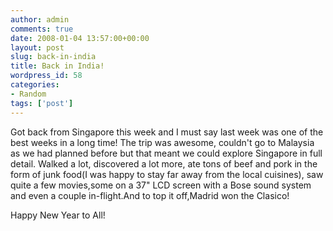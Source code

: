 ```yaml
---
author: admin
comments: true
date: 2008-01-04 13:57:00+00:00
layout: post
slug: back-in-india
title: Back in India!
wordpress_id: 58
categories:
- Random
tags: ['post']
---
```


Got back from Singapore this week and I must say last week was one of the best weeks in a long time! The trip was awesome, couldn't go to Malaysia as we had planned before but that meant we could explore Singapore in full detail. Walked a lot, discovered a lot more, ate tons of beef and pork in the form of junk food(I was happy to stay far away from the local cuisines), saw quite a few movies,some on a 37" LCD screen with a Bose sound system and even a couple in-flight.And to top it off,Madrid won the Clasico!

Happy New Year to All!
